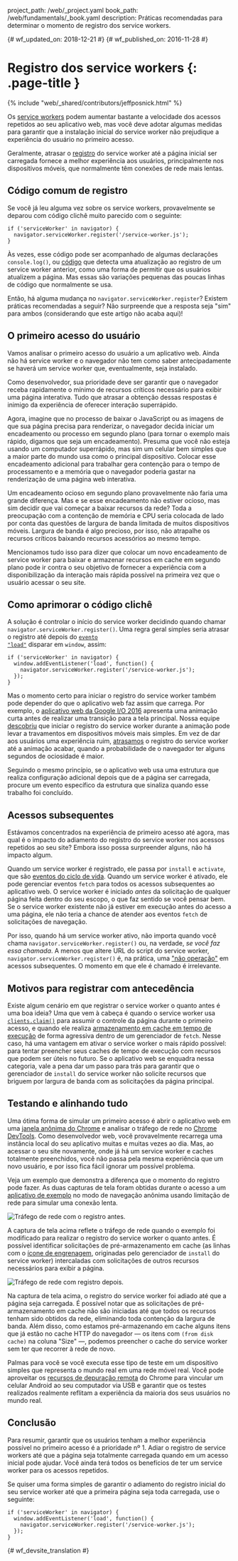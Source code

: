 project_path: /web/_project.yaml
book_path: /web/fundamentals/_book.yaml
description: Práticas recomendadas para determinar o momento de registro dos service workers.

{# wf_updated_on: 2018-12-21 #}
{# wf_published_on: 2016-11-28 #}

# Registro dos service workers {: .page-title }

{% include "web/_shared/contributors/jeffposnick.html" %}

Os [service
workers](/web/fundamentals/getting-started/primers/service-workers)
podem aumentar bastante a velocidade dos acessos repetidos ao seu aplicativo web, mas você deve adotar
algumas medidas para garantir que a instalação inicial do service worker não prejudique a
experiência do usuário no primeiro acesso.

Geralmente, atrasar o
[registro](https://developer.mozilla.org/en-US/docs/Web/API/ServiceWorkerContainer/register)
do service worker até a página inicial ser carregada fornece a melhor experiência aos
usuários, principalmente nos dispositivos móveis, que normalmente têm conexões de rede mais lentas.

## Código comum de registro

Se você já leu alguma vez sobre os service workers, provavelmente se
deparou com código clichê muito parecido com o seguinte:

    if ('serviceWorker' in navigator) {
      navigator.serviceWorker.register('/service-worker.js');
    }

Às vezes, esse código pode ser acompanhado de algumas declarações `console.log()`, ou
[código](https://github.com/GoogleChrome/sw-precache/blob/master/demo/app/js/service-worker-registration.js#L20)
que detecta uma atualização ao registro de um service worker anterior, como uma forma
de permitir que os usuários atualizem a página. Mas essas são variações pequenas das
poucas linhas de código que normalmente se usa.

Então, há alguma mudança no `navigator.serviceWorker.register`? Existem
práticas recomendadas a seguir? Não surpreende que a resposta seja "sim" para ambos (considerando que este artigo não
acaba aqui)!

## O primeiro acesso do usuário

Vamos analisar o primeiro acesso do usuário a um aplicativo web. Ainda não há service worker
e o navegador não tem como saber antecipadamente se haverá um service
worker que, eventualmente, seja instalado.

Como desenvolvedor, sua prioridade deve ser garantir que o navegador receba
rapidamente o mínimo de recursos críticos necessário para exibir uma página
interativa. Tudo que atrasar a obtenção dessas respostas é inimigo da
experiência de oferecer interação superrápido.

Agora, imagine que no processo de baixar o JavaScript ou as imagens de
que sua página precisa para renderizar, o navegador decida iniciar um encadeamento ou
processo em segundo plano (para tornar o exemplo mais rápido, digamos que seja um encadeamento). Presuma
que você não esteja usando um computador superrápido, mas sim um celular
bem simples que a maior parte do mundo usa como o principal dispositivo. Colocar
esse encadeamento adicional para trabalhar gera contenção para o tempo de processamento e a memória que o navegador
poderia gastar na renderização de uma página web interativa.

Um encadeamento ocioso em segundo plano provavelmente não faria uma grande diferença. Mas e
se esse encadeamento não estiver ocioso, mas sim decidir que vai começar
a baixar recursos da rede? Toda a preocupação com a contenção
de memória e CPU seria colocada de lado por conta das questões de largura
de banda limitada de muitos dispositivos móveis. Largura de banda é algo precioso, por isso, não atrapalhe
os recursos críticos baixando recursos acessórios ao mesmo tempo.

Mencionamos tudo isso para dizer que colocar um novo encadeamento de service worker para baixar
e armazenar recursos em cache em segundo plano pode ir contra o seu objetivo de fornecer
a experiência com a disponibilização da interação mais rápida possível na primeira vez que o usuário acessar o
seu site.

## Como aprimorar o código clichê

A solução é controlar o início do service worker decidindo quando chamar
`navigator.serviceWorker.register()`. Uma regra geral simples seria atrasar
o registro até depois do <code>[evento
"load"](https://developer.mozilla.org/en-US/docs/Web/API/GlobalEventHandlers/onload)</code>
disparar em <code>window</code>, assim:

    if ('serviceWorker' in navigator) {
      window.addEventListener('load', function() {
        navigator.serviceWorker.register('/service-worker.js');
      });
    }

Mas o momento certo para iniciar o registro do service worker também pode depender
do que o aplicativo web faz assim que carrega. Por exemplo, o [aplicativo web
da Google I/O 2016](https://events.google.com/io2016/) apresenta uma animação curta
antes de realizar uma transição para a tela principal. Nossa equipe
[descobriu](/web/showcase/2016/iowa2016) que iniciar
o registro do service worker durante a animação pode levar a travamentos
em dispositivos móveis mais simples. Em vez de dar aos usuários uma experiência ruim,
[atrasamos](https://github.com/GoogleChrome/ioweb2016/blob/8cfa27261f9d07fe8a5bb7d228bd3f35dfc9a91e/app/scripts/helper/elements.js#L42)
o registro do service worker até a animação acabar, quando a probabilidade
de o navegador ter alguns segundos de ociosidade é maior.

Seguindo o mesmo princípio, se o aplicativo web usa uma estrutura que realiza configuração adicional depois
que de a página ser carregada, procure um evento específico da estrutura que sinaliza quando esse
trabalho foi concluído.

## Acessos subsequentes

Estávamos concentrados na experiência de primeiro acesso até agora, mas qual é o impacto
do adiamento do registro do service worker nos acessos repetidos ao seu site?
Embora isso possa surpreender alguns, não há impacto algum.

Quando um service worker é registrado, ele passa por `install` e
`activate`, que são [eventos do ciclo
de vida](/web/fundamentals/instant-and-offline/service-worker/lifecycle).
Quando um service worker é ativado, ele pode gerenciar eventos `fetch` para todos
os acessos subsequentes ao aplicativo web. O service worker é iniciado *antes* da
solicitação de qualquer página feita dentro do seu escopo, o que faz
sentido se você pensar bem. Se o service worker existente não já estiver em execução antes
do acesso a uma página, ele não teria a chance de atender aos eventos `fetch` de
solicitações de navegação.

Por isso, quando há um service worker ativo, não importa quando você chama
`navigator.serviceWorker.register()` ou, na verdade, *se você faz essa chamada*.
A menos que altere  URL do script do service worker,
`navigator.serviceWorker.register()` é, na prática, uma
["não operação"](https://en.wikipedia.org/wiki/NOP) em acessos subsequentes. O momento em que ele
é chamado é irrelevante.

## Motivos para registrar com antecedência

Existe algum cenário em que registrar o service worker o quanto
antes é uma boa ideia? Uma que vem à cabeça é quando o service worker usa
<code>[clients.claim()](https://developer.mozilla.org/en-US/docs/Web/API/Clients/claim)</code>
para assumir o controle da página durante o primeiro acesso, e quando ele realiza
[armazenamento em cache
em tempo de execução](/web/fundamentals/instant-and-offline/offline-cookbook/#on-network-response)
de forma agressiva dentro de um gerenciador de <code>fetch</code>. Nesse caso, há uma
vantagem em ativar o service worker o mais rápido possível: para tentar
preencher seus caches de tempo de execução com recursos que podem ser úteis no futuro. Se
o aplicativo web se enquadra nessa categoria, vale a pena dar um passo para trás
para garantir que o gerenciador de <code>install</code> do service worker não solicite
recursos que briguem por largura de banda com as solicitações da página principal.

## Testando e alinhando tudo

Uma ótima forma de simular um primeiro acesso é abrir o aplicativo web em uma [janela
anônima
do Chrome](https://support.google.com/chromebook/answer/95464?co=GENIE.Platform%3DDesktop)
e analisar o tráfego de rede no [Chrome
DevTools](/web/tools/chrome-devtools/). Como desenvolvedor
web, você provavelmente recarrega uma instância local do seu aplicativo muitas
e muitas vezes ao dia. Mas, ao acessar o seu site novamente, onde já há um
service worker e caches totalmente preenchidos, você não passa pela mesma experiência
que um novo usuário, e por isso fica fácil ignorar um possível problema.

Veja um exemplo que demonstra a diferença que o momento do registro pode
fazer. As duas capturas de tela foram obtidas durante o acesso a um [aplicativo
de exemplo](https://github.com/GoogleChrome/sw-precache/tree/master/app-shell-demo)
no modo de navegação anônima usando limitação de rede para simular uma conexão lenta.

![Tráfego de rede com o registro antes.](images/early-registration.png
"Tráfego de rede com o registro antes.")

A captura de tela acima reflete o tráfego de rede quando o exemplo foi  modificado
para realizar o registro do service worker o quanto antes. É possível identificar
solicitações de pré-armazenamento em cache (as linhas com o [ícone
de engrenagem](http://stackoverflow.com/questions/33590378/status-code200-ok-from-serviceworker-in-chrome-network-devtools/33655173#33655173),
originadas pelo gerenciador de `install` do service worker)
intercaladas com solicitações de outros recursos necessários para exibir a página.

![Tráfego de rede com registro depois.](images/late-registration.png
"Tráfego de rede com registro depois.")


Na captura de tela acima, o registro do service worker foi adiado até que a
página seja carregada. É possível notar que as solicitações de pré-armazenamento em cache não são iniciadas até que
todos os recursos tenham sido obtidos da rede, eliminando toda contenção da
largura de banda. Além disso, como estamos pré-armazenando em cache alguns itens que já estão
no cache HTTP do navegador — os itens com `(from disk cache)` na coluna
"Size" —, podemos preencher o cache do service worker sem ter que recorrer
à rede de novo.

Palmas para você se você executa esse tipo de teste em um dispositivo simples que representa o mundo real em uma
rede móvel real. Você pode aproveitar os [recursos de
depuração remota](/web/tools/chrome-devtools/remote-debugging/)
do Chrome para vincular um celular Android ao seu computador via USB e garantir que os
testes realizados realmente reflitam a experiência da maioria
dos seus usuários no mundo real.

## Conclusão

Para resumir, garantir que os usuários tenham a melhor experiência possível no primeiro acesso
é a prioridade nº 1. Adiar o registro de service workers até que a
página seja totalmente carregada quando em um acesso inicial pode ajudar. Você ainda terá
todos os benefícios de ter um service worker para os acessos repetidos.

Se quiser uma forma simples de garantir o adiamento do registro inicial
do seu service worker até que a primeira página seja toda carregada, use o seguinte:

    if ('serviceWorker' in navigator) {
      window.addEventListener('load', function() {
        navigator.serviceWorker.register('/service-worker.js');
      });
    }


{# wf_devsite_translation #}
